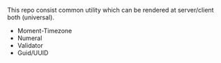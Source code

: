 This repo consist common utility which can be rendered at server/client both (universal).
 
- Moment-Timezone
- Numeral
- Validator
- Guid/UUID